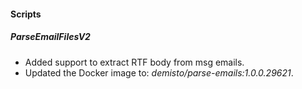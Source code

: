 
#### Scripts
##### ParseEmailFilesV2
- Added support to extract RTF body from msg emails.
- Updated the Docker image to: *demisto/parse-emails:1.0.0.29621*.